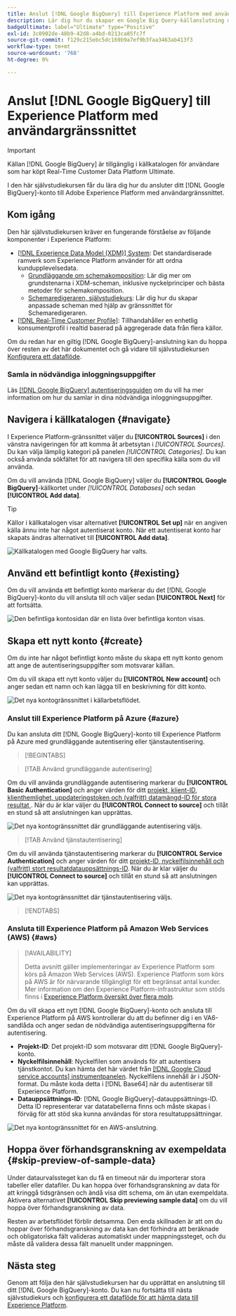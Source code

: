 ```yaml
---
title: Anslut [!DNL Google BigQuery] till Experience Platform med användargränssnittet
description: Lär dig hur du skapar en Google Big Query-källanslutning med Adobe Experience Platform-gränssnittet.
badgeUltimate: label="Ultimate" type="Positive"
exl-id: 3c0902de-48b9-42d8-a4bd-0213ca85fc7f
source-git-commit: f129c215ebc5dc169b9a7ef9b3faa3463ab413f3
workflow-type: tm+mt
source-wordcount: '768'
ht-degree: 0%

---
```


# Anslut [!DNL Google BigQuery] till Experience Platform med användargränssnittet

>[!IMPORTANT]
>
>Källan [!DNL Google BigQuery] är tillgänglig i källkatalogen för användare som har köpt Real-Time Customer Data Platform Ultimate.

I den här självstudiekursen får du lära dig hur du ansluter ditt [!DNL Google BigQuery]-konto till Adobe Experience Platform med användargränssnittet.

## Kom igång

Den här självstudiekursen kräver en fungerande förståelse av följande komponenter i Experience Platform:

* [[!DNL Experience Data Model (XDM)] System](../../../../../xdm/home.md): Det standardiserade ramverk som Experience Platform använder för att ordna kundupplevelsedata.
   * [Grundläggande om schemakomposition](../../../../../xdm/schema/composition.md): Lär dig mer om grundstenarna i XDM-scheman, inklusive nyckelprinciper och bästa metoder för schemakomposition.
   * [Schemaredigeraren, självstudiekurs](../../../../../xdm/tutorials/create-schema-ui.md): Lär dig hur du skapar anpassade scheman med hjälp av gränssnittet för Schemaredigeraren.
* [[!DNL Real-Time Customer Profile]](../../../../../profile/home.md): Tillhandahåller en enhetlig konsumentprofil i realtid baserad på aggregerade data från flera källor.

Om du redan har en giltig [!DNL Google BigQuery]-anslutning kan du hoppa över resten av det här dokumentet och gå vidare till självstudiekursen [Konfigurera ett dataflöde](../../dataflow/databases.md).

### Samla in nödvändiga inloggningsuppgifter

Läs [[!DNL Google BigQuery] autentiseringsguiden](../../../../connectors/databases/bigquery.md#prerequisites) om du vill ha mer information om hur du samlar in dina nödvändiga inloggningsuppgifter.

## Navigera i källkatalogen {#navigate}

I Experience Platform-gränssnittet väljer du **[!UICONTROL Sources]** i den vänstra navigeringen för att komma åt arbetsytan i *[!UICONTROL Sources]*. Du kan välja lämplig kategori på panelen *[!UICONTROL Categories]*. Du kan också använda sökfältet för att navigera till den specifika källa som du vill använda.

Om du vill använda [!DNL Google BigQuery] väljer du **[!UICONTROL Google BigQuery]**-källkortet under *[!UICONTROL Databases]* och sedan **[!UICONTROL Add data]**.

>[!TIP]
>
>Källor i källkatalogen visar alternativet **[!UICONTROL Set up]** när en angiven källa ännu inte har något autentiserat konto. När ett autentiserat konto har skapats ändras alternativet till **[!UICONTROL Add data]**.

![Källkatalogen med Google BigQuery har valts.](../../../../images/tutorials/create/google-big-query/catalog.png)

## Använd ett befintligt konto {#existing}

Om du vill använda ett befintligt konto markerar du det [!DNL Google BigQuery]-konto du vill ansluta till och väljer sedan **[!UICONTROL Next]** för att fortsätta.

![Den befintliga kontosidan där en lista över befintliga konton visas.](../../../../images/tutorials/create/google-big-query/existing.png)

## Skapa ett nytt konto {#create}

Om du inte har något befintligt konto måste du skapa ett nytt konto genom att ange de autentiseringsuppgifter som motsvarar källan.

Om du vill skapa ett nytt konto väljer du **[!UICONTROL New account]** och anger sedan ett namn och kan lägga till en beskrivning för ditt konto.

![Det nya kontogränssnittet i källarbetsflödet.](../../../../images/tutorials/create/google-big-query/new.png)

### Anslut till Experience Platform på Azure {#azure}

Du kan ansluta ditt [!DNL Google BigQuery]-konto till Experience Platform på Azure med grundläggande autentisering eller tjänstautentisering.

>[!BEGINTABS]

>[!TAB Använd grundläggande autentisering]

Om du vill använda grundläggande autentisering markerar du **[!UICONTROL Basic Authentication]** och anger värden för ditt [projekt, klient-ID, klienthemlighet, uppdateringstoken och (valfritt) datamängd-ID för stora resultat ](../../../../connectors/databases/bigquery.md#generate-your-google-bigquery-credentials). När du är klar väljer du **[!UICONTROL Connect to source]** och tillåt en stund så att anslutningen kan upprättas.

![Det nya kontogränssnittet där grundläggande autentisering väljs.](../../../../images/tutorials/create/google-big-query/basic-auth.png)

>[!TAB Använd tjänstautentisering]

Om du vill använda tjänstautentisering markerar du **[!UICONTROL Service Authentication]** och anger värden för ditt [projekt-ID, nyckelfilsinnehåll och (valfritt) stort resultatdatauppsättnings-ID](../../../../connectors/databases/bigquery.md#generate-your-google-bigquery-credentials). När du är klar väljer du **[!UICONTROL Connect to source]** och tillåt en stund så att anslutningen kan upprättas.

![Det nya kontogränssnittet där tjänstautentisering väljs.](../../../../images/tutorials/create/google-big-query/service-auth.png)

>[!ENDTABS]

### Ansluta till Experience Platform på Amazon Web Services (AWS) {#aws}

>[!AVAILABILITY]
>
>Detta avsnitt gäller implementeringar av Experience Platform som körs på Amazon Web Services (AWS). Experience Platform som körs på AWS är för närvarande tillgängligt för ett begränsat antal kunder. Mer information om den Experience Platform-infrastruktur som stöds finns i [Experience Platform översikt över flera moln](../../../../../landing/multi-cloud.md).

Om du vill skapa ett nytt [!DNL Google BigQuery]-konto och ansluta till Experience Platform på AWS kontrollerar du att du befinner dig i en VA6-sandlåda och anger sedan de nödvändiga autentiseringsuppgifterna för autentisering.

* **Projekt-ID**: Det projekt-ID som motsvarar ditt [!DNL Google BigQuery]-konto.
* **Nyckelfilsinnehåll**: Nyckelfilen som används för att autentisera tjänstkontot. Du kan hämta det här värdet från [[!DNL Google Cloud service accounts] instrumentpanelen](https://console.cloud.google.com). Nyckelfilens innehåll är i JSON-format. Du måste koda detta i [!DNL Base64] när du autentiserar till Experience Platform.
* **Datauppsättnings-ID**: [!DNL Google BigQuery]-datauppsättnings-ID. Detta ID representerar var datatabellerna finns och måste skapas i förväg för att stöd ska kunna användas för stora resultatuppsättningar.

![Det nya kontogränssnittet för en AWS-anslutning.](../../../../images/tutorials/create/google-big-query/aws.png)

## Hoppa över förhandsgranskning av exempeldata {#skip-preview-of-sample-data}

Under dataurvalssteget kan du få en timeout när du importerar stora tabeller eller datafiler. Du kan hoppa över förhandsgranskning av data för att kringgå tidsgränsen och ändå visa ditt schema, om än utan exempeldata. Aktivera alternativet **[!UICONTROL Skip previewing sample data]** om du vill hoppa över förhandsgranskning av data.

Resten av arbetsflödet förblir detsamma. Den enda skillnaden är att om du hoppar över förhandsgranskning av data kan det förhindra att beräknade och obligatoriska fält valideras automatiskt under mappningssteget, och du måste då validera dessa fält manuellt under mappningen.

## Nästa steg

Genom att följa den här självstudiekursen har du upprättat en anslutning till ditt [!DNL Google BigQuery]-konto. Du kan nu fortsätta till nästa självstudiekurs och [konfigurera ett dataflöde för att hämta data till Experience Platform](../../dataflow/databases.md).
